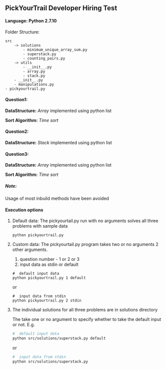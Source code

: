 ## PickYourTrail Developer Hiring Test

#### Language: Python 2.7.10

Folder Structure:
```
src
    -> solutions
        - minimum_unique_array_sum.py
        - superstack.py
        - counting_pairs.py
    -> utils
        - __init__.py
        - array.py
        - stack.py
    - __init__.py
    - manipulations.py
- pickyourtrail.py
 ```  


#### Question1:
**DataStructure:** _Array_ implemented using python list

**Sort Algorithm:** _Time sort_

#### Question2:
**DataStructure:** _Stack_ implemented using python list

#### Question3:
**DataStructure:** _Array_ implemented using python list

**Sort Algorithm:** _Time sort_


##### Note: 
Usage of most inbuild methods have been avoided
 
#### Execution options
1) Default data: The pickyourtail.py run with no arguments solves all three problems with sample data

    ```
    python pickyourtrail.py 
    ```

2) Custom data: The pickyourtail.py program takes two or no arguments 2 other arguments.
    
    1. question number - 1 or 2 or 3
    2. input data as stdin or default 
    
    ```
    #  default input data
    python pickyourtrail.py 1 default
    ```
    or 
    ```
    #  input data from stdin
    python pickyourtrail.py 2 stdin
    ```
1) The individual solutions for all three problems are in solutions directory

    The take one or no argument to specify whether to take the default input or not.
E.g.

    ```bash 
    #  default input data
    python src/solutions/superstack.py default 
    ```
    or 
    ```bash
    #  input data from stdin
    python src/solutions/superstack.py
    ```

